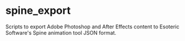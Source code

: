 spine_export
============

Scripts to export Adobe Photoshop and After Effects content to Esoteric Software's Spine animation tool JSON format.
